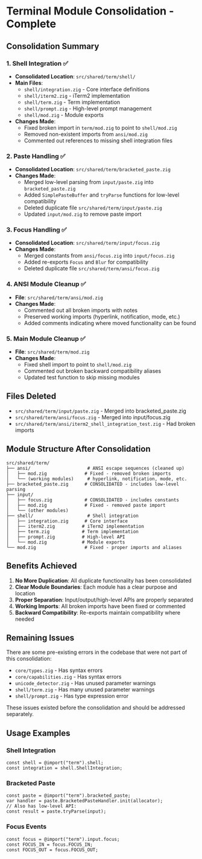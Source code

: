# Terminal Module Consolidation - Complete

## Consolidation Summary

### 1. Shell Integration ✅
- **Consolidated Location**: `src/shared/term/shell/`
- **Main Files**:
  - `shell/integration.zig` - Core interface definitions
  - `shell/iterm2.zig` - iTerm2 implementation
  - `shell/term.zig` - Term implementation
  - `shell/prompt.zig` - High-level prompt management
  - `shell/mod.zig` - Module exports
- **Changes Made**:
  - Fixed broken import in `term/mod.zig` to point to `shell/mod.zig`
  - Removed non-existent imports from `ansi/mod.zig`
  - Commented out references to missing shell integration files

### 2. Paste Handling ✅
- **Consolidated Location**: `src/shared/term/bracketed_paste.zig`
- **Changes Made**:
  - Merged low-level parsing from `input/paste.zig` into `bracketed_paste.zig`
  - Added `SimplePasteBuffer` and `tryParse` functions for low-level compatibility
  - Deleted duplicate file `src/shared/term/input/paste.zig`
  - Updated `input/mod.zig` to remove paste import

### 3. Focus Handling ✅
- **Consolidated Location**: `src/shared/term/input/focus.zig`
- **Changes Made**:
  - Merged constants from `ansi/focus.zig` into `input/focus.zig`
  - Added re-exports `Focus` and `Blur` for compatibility
  - Deleted duplicate file `src/shared/term/ansi/focus.zig`

### 4. ANSI Module Cleanup ✅
- **File**: `src/shared/term/ansi/mod.zig`
- **Changes Made**:
  - Commented out all broken imports with notes
  - Preserved working imports (hyperlink, notification, mode, etc.)
  - Added comments indicating where moved functionality can be found

### 5. Main Module Cleanup ✅
- **File**: `src/shared/term/mod.zig`
- **Changes Made**:
  - Fixed shell import to point to `shell/mod.zig`
  - Commented out broken backward compatibility aliases
  - Updated test function to skip missing modules

## Files Deleted
- `src/shared/term/input/paste.zig` - Merged into bracketed_paste.zig
- `src/shared/term/ansi/focus.zig` - Merged into input/focus.zig
- `src/shared/term/ansi/iterm2_shell_integration_test.zig` - Had broken imports

## Module Structure After Consolidation

```
src/shared/term/
├── ansi/                     # ANSI escape sequences (cleaned up)
│   ├── mod.zig              # Fixed - removed broken imports
│   └── (working modules)     # hyperlink, notification, mode, etc.
├── bracketed_paste.zig      # CONSOLIDATED - includes low-level parsing
├── input/
│   ├── focus.zig            # CONSOLIDATED - includes constants
│   ├── mod.zig              # Fixed - removed paste import
│   └── (other modules)
├── shell/                    # Shell integration
│   ├── integration.zig      # Core interface
│   ├── iterm2.zig          # iTerm2 implementation
│   ├── term.zig            # Term implementation
│   ├── prompt.zig          # High-level API
│   └── mod.zig             # Module exports
└── mod.zig                  # Fixed - proper imports and aliases
```

## Benefits Achieved

1. **No More Duplication**: All duplicate functionality has been consolidated
2. **Clear Module Boundaries**: Each module has a clear purpose and location
3. **Proper Separation**: Input/output/high-level APIs are properly separated
4. **Working Imports**: All broken imports have been fixed or commented
5. **Backward Compatibility**: Re-exports maintain compatibility where needed

## Remaining Issues

There are some pre-existing errors in the codebase that were not part of this consolidation:
- `core/types.zig` - Has syntax errors
- `core/capabilities.zig` - Has syntax errors  
- `unicode_detector.zig` - Has unused parameter warnings
- `shell/term.zig` - Has many unused parameter warnings
- `shell/prompt.zig` - Has type expression error

These issues existed before the consolidation and should be addressed separately.

## Usage Examples

### Shell Integration
```zig
const shell = @import("term").shell;
const integration = shell.ShellIntegration;
```

### Bracketed Paste
```zig
const paste = @import("term").bracketed_paste;
var handler = paste.BracketedPasteHandler.init(allocator);
// Also has low-level API:
const result = paste.tryParse(input);
```

### Focus Events
```zig
const focus = @import("term").input.focus;
const FOCUS_IN = focus.FOCUS_IN;
const FOCUS_OUT = focus.FOCUS_OUT;
```